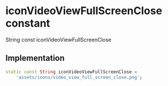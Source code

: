 


# iconVideoViewFullScreenClose constant







String const iconVideoViewFullScreenClose
  







## Implementation

```dart
static const String iconVideoViewFullScreenClose =
    'assets/icons/video_view_full_screen_close.png';
```







